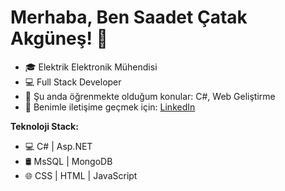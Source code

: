 # Merhaba, Ben Saadet Çatak Akgüneş! 👋

- 🎓 Elektrik Elektronik Mühendisi
- 💻 Full Stack Developer
- 🌱 Şu anda öğrenmekte olduğum konular: C#, Web Geliştirme
- 💬 Benimle iletişime geçmek için: [LinkedIn](https://www.linkedin.com/in/saadetcatakakgunes/) 

**Teknoloji Stack:**
- 💻 C# |  Asp.NET
- 🛢️ MsSQL | MongoDB
- 🌐 CSS | HTML | JavaScript


